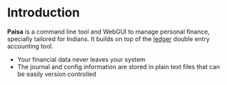 # Introduction

**Paisa** is a command line tool and WebGUI to manage personal
finance, specially tailored for Indians. It builds on top of the
[ledger](https://www.ledger-cli.org/) double entry accounting tool.

* Your financial data never leaves your system
* The journal and config information are stored in plain text files
  that can be easily version controlled
